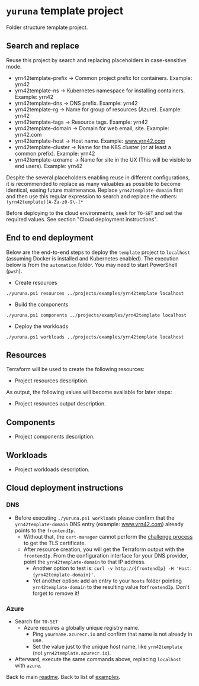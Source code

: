 # `yuruna` template project

Folder structure template project.

## Search and replace

Reuse this project by search and replacing placeholders in case-sensitive mode.

- yrn42template-prefix -> Common project prefix for containers. Example: yrn42
- yrn42template-ns -> Kubernetes namespace for installing containers. Example: yrn42
- yrn42template-dns -> DNS prefix. Example: yrn42
- yrn42template-rg -> Name for group of resources (Azure). Example: yrn42
- yrn42template-tags -> Resource tags. Example: yrn42
- yrn42template-domain -> Domain for web email, site. Example: yrn42.com
- yrn42template-host -> Host name. Example: www.yrn42.com
- yrn42template-cluster -> Name for the K8S cluster (or at least a common prefix). Example: yrn42
- yrn42template-uxname -> Name for site in the UX (This will be visible to end users). Example: yrn42

Despite the several placeholders enabling reuse in different configurations, it is recommended to replace as many valuables as possible to become identical, easing future maintenance. Replace `yrn42template-domain` first and then use this regular expression to search and replace the others:  `(yrn42template)[A-Za-z0-9\-]*`

Before deploying to the cloud environments, seek for `TO-SET` and set the required values. See section "Cloud deployment instructions".

## End to end deployment

Below are the end-to-end steps to deploy the `template` project to `localhost` (assuming Docker is installed and Kubernetes enabled). The execution below is from the `automation` folder. You may need to start PowerShell (`pwsh`).

- Create resources

```shell
./yuruna.ps1 resources ../projects/examples/yrn42template localhost
```

- Build the components

```shell
./yuruna.ps1 components ../projects/examples/yrn42template localhost
```

- Deploy the  workloads

```shell
./yuruna.ps1 workloads ../projects/examples/yrn42template localhost
```

## Resources

Terraform will be used to create the following resources:

- Project resources description.

As output, the following values will become available for later steps:

- Project resources output description.

## Components

- Project components description.

## Workloads

- Project workloads description.

## Cloud deployment instructions

### DNS

- Before executing `./yuruna.ps1 workloads` please confirm that the `yrn42template-domain` DNS entry (example: www.yrn42.com) already points to the `frontendIp`.
  - Without that, the `cert-manager` cannot perform the [challenge process](https://letsencrypt.org/docs/challenge-types/#http-01-challenge) to get the TLS certificate.
  - After resource creation, you will get the Terraform output with the `frontendIp`. From the configuration interface for your DNS provider, point the `yrn42template-domain` to that IP address.
    - Another option to test is: `curl -v http://{frontendIp} -H 'Host: {yrn42template-domain}'`.
    - Yet another option: add an entry to your `hosts` folder pointing `yrn42template-domain` to the resulting value for`frontendIp`. Don't forget to remove it!

### Azure

- Search for `TO-SET`
  - Azure requires a globally unique registry name.
    - Ping `yourname.azurecr.io` and confirm that name is not already in use.
    - Set the value just to the unique host name, like `yrn42template` (not `yrn42template.azurecr.io`).
- Afterward, execute the same commands above, replacing `localhost` with `azure`.

Back to main [readme](../../../README.md). Back to list of [examples](../README.md).
